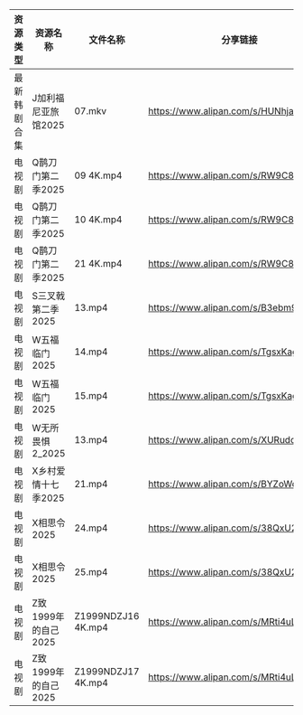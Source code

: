 | 资源类型   | 资源名称           | 文件名称               | 分享链接                                 | 更新时间                |
| ------ | -------------- | ------------------ | ------------------------------------ | ------------------- |
| 最新韩剧合集 | J加利福尼亚旅馆2025   | 07.mkv             | https://www.alipan.com/s/HUNhjaHWM5w | 2025-02-01 12:05:40 |
| 电视剧    | Q鹊刀门第二季2025    | 09 4K.mp4          | https://www.alipan.com/s/RW9C8QeAfMP | 2025-02-01 21:06:20 |
| 电视剧    | Q鹊刀门第二季2025    | 10 4K.mp4          | https://www.alipan.com/s/RW9C8QeAfMP | 2025-02-01 21:06:19 |
| 电视剧    | Q鹊刀门第二季2025    | 21  4K.mp4         | https://www.alipan.com/s/RW9C8QeAfMP | 2025-02-01 21:06:19 |
| 电视剧    | S三叉戟第二季2025    | 13.mp4             | https://www.alipan.com/s/B3ebm9HbnkE | 2025-02-01 21:06:33 |
| 电视剧    | W五福临门2025      | 14.mp4             | https://www.alipan.com/s/TgsxKagWFvt | 2025-02-01 21:06:36 |
| 电视剧    | W五福临门2025      | 15.mp4             | https://www.alipan.com/s/TgsxKagWFvt | 2025-02-01 21:06:36 |
| 电视剧    | W无所畏惧2_2025    | 13.mp4             | https://www.alipan.com/s/XURudc6hWGh | 2025-02-01 21:06:41 |
| 电视剧    | X乡村爱情十七季2025   | 21.mp4             | https://www.alipan.com/s/BYZoWqmYxdR | 2025-02-01 18:06:38 |
| 电视剧    | X相思令2025       | 24.mp4             | https://www.alipan.com/s/38QxU2DG1hM | 2025-02-01 21:06:52 |
| 电视剧    | X相思令2025       | 25.mp4             | https://www.alipan.com/s/38QxU2DG1hM | 2025-02-01 21:06:52 |
| 电视剧    | Z致1999年的自己2025 | Z1999NDZJ16 4K.mp4 | https://www.alipan.com/s/MRti4uL811P | 2025-02-01 10:07:06 |
| 电视剧    | Z致1999年的自己2025 | Z1999NDZJ17 4K.mp4 | https://www.alipan.com/s/MRti4uL811P | 2025-02-01 10:07:06 |
